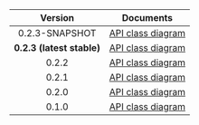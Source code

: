 | Version | Documents |
|:---:|---|
| 0.2.3-SNAPSHOT | [API class diagram](0.2.3-SNAPSHOT/api_class_diagram.svg) |
| **0.2.3 (latest stable)** | [API class diagram](0.2.3/api_class_diagram.svg) |
| 0.2.2 | [API class diagram](0.2.2/api_class_diagram.svg) |
| 0.2.1 | [API class diagram](0.2.1/api_class_diagram.svg) |
| 0.2.0 | [API class diagram](0.2.0/api_class_diagram.svg) |
| 0.1.0 | [API class diagram](0.1.0/api_class_diagram.svg) |
